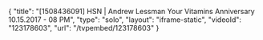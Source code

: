 {
    "title": "[1508436091] HSN | Andrew Lessman Your Vitamins Anniversary 10.15.2017 - 08 PM",
    "type": "solo",
    "layout": "iframe-static",
    "videoId": "123178603",
    "url": "\/tvpembed\/123178603"
}